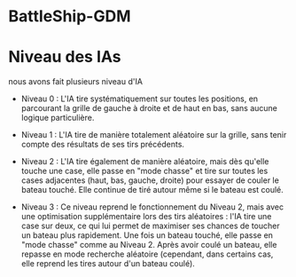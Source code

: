 # BattleShip-GDM

# Niveau des IAs
nous avons fait plusieurs niveau d'IA
- Niveau 0 : L'IA tire systématiquement sur toutes les positions, en parcourant la grille de gauche à droite et de haut en bas, sans aucune logique particulière.

- Niveau 1 : L'IA tire de manière totalement aléatoire sur la grille, sans tenir compte des résultats de ses tirs précédents.

- Niveau 2 : L'IA tire également de manière aléatoire, mais dès qu'elle touche une case, elle passe en "mode chasse" et tire sur toutes les cases adjacentes (haut, bas, gauche, droite) pour essayer de couler le bateau touché. Elle continue de tiré autour même si le bateau est coulé.

- Niveau 3 : Ce niveau reprend le fonctionnement du Niveau 2, mais avec une optimisation supplémentaire lors des tirs aléatoires : l'IA tire une case sur deux, ce qui lui permet de maximiser ses chances de toucher un bateau plus rapidement. Une fois un bateau touché, elle passe en "mode chasse" comme au Niveau 2. Après avoir coulé un bateau, elle repasse en mode recherche aléatoire (cependant, dans certains cas, elle reprend les tires autour d'un bateau coulé).